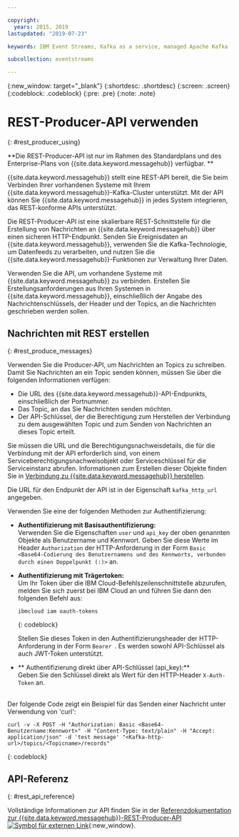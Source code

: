 ```yaml
---

copyright:
  years: 2015, 2019
lastupdated: "2019-07-23"

keywords: IBM Event Streams, Kafka as a service, managed Apache Kafka

subcollection: eventstreams

---
```


{:new_window: target="_blank"}
{:shortdesc: .shortdesc}
{:screen: .screen}
{:codeblock: .codeblock}
{:pre: .pre}
{:note: .note}

# REST-Producer-API verwenden
{: #rest_producer_using}


**Die REST-Producer-API ist nur im Rahmen des Standardplans und des Enterprise-Plans von {{site.data.keyword.messagehub}} verfügbar. **
<br/>

{{site.data.keyword.messagehub}} stellt eine REST-API bereit, die Sie beim Verbinden Ihrer vorhandenen Systeme mit Ihrem {{site.data.keyword.messagehub}}-Kafka-Cluster unterstützt. Mit der API können Sie {{site.data.keyword.messagehub}} in jedes System integrieren, das REST-konforme APIs unterstützt.

Die REST-Producer-API ist eine skalierbare REST-Schnittstelle für die Erstellung von Nachrichten an {{site.data.keyword.messagehub}} über einen sicheren HTTP-Endpunkt. Senden Sie Ereignisdaten an {{site.data.keyword.messagehub}}, verwenden Sie die Kafka-Technologie, um Datenfeeds zu verarbeiten, und nutzen Sie die {{site.data.keyword.messagehub}}-Funktionen zur Verwaltung Ihrer Daten.

Verwenden Sie die API, um vorhandene Systeme mit {{site.data.keyword.messagehub}} zu verbinden. Erstellen Sie Erstellungsanforderungen aus Ihren Systemen in {{site.data.keyword.messagehub}}, einschließlich der Angabe des Nachrichtenschlüssels, der Header und der Topics, an die Nachrichten geschrieben werden sollen.


## Nachrichten mit REST erstellen
{: #rest_produce_messages}

Verwenden Sie die Producer-API, um Nachrichten an Topics zu schreiben. Damit Sie Nachrichten an ein Topic senden können, müssen Sie über die folgenden Informationen verfügen:

* Die URL des {{site.data.keyword.messagehub}}-API-Endpunkts, einschließlich der Portnummer.
* Das Topic, an das Sie Nachrichten senden möchten.
* Der API-Schlüssel, der die Berechtigung zum Herstellen der Verbindung zu dem ausgewählten Topic und zum Senden von Nachrichten an dieses Topic erteilt.

Sie müssen die URL und die Berechtigungsnachweisdetails, die für die Verbindung mit der API erforderlich sind, von einem Serviceberechtigungsnachweisobjekt oder Serviceschlüssel für die Serviceinstanz abrufen. Informationen zum Erstellen dieser Objekte finden Sie in [Verbindung zu {{site.data.keyword.messagehub}} herstellen](/docs/services/EventStreams?topic=eventstreams-connecting).

Die URL für den Endpunkt der API ist in der Eigenschaft <code>kafka_http_url</code> angegeben.

Verwenden Sie eine der folgenden Methoden zur Authentifizierung:

* **Authentifizierung mit Basisauthentifizierung:**<br/>
    Verwenden Sie die Eigenschaften <code>user</code> und <code>api_key</code> der oben genannten Objekte als Benutzername und Kennwort. Geben Sie diese Werte im Header <code>Authorization</code> der HTTP-Anforderung in der Form <code>Basic &lt;Base64-Codierung des Benutzernamens und des Kennworts, verbunden durch einen Doppelpunkt (:)&gt;</code> an.

* **Authentifizierung mit Trägertoken:**<br/>
    Um Ihr Token über die IBM Cloud-Befehlszeilenschnittstelle abzurufen, melden Sie sich zuerst bei IBM Cloud an und führen Sie dann den folgenden Befehl aus: 

    ```
    ibmcloud iam oauth-tokens
    ```
    {: codeblock}

    Stellen Sie dieses Token in den Authentifizierungsheader der HTTP-Anforderung in der Form <code>Bearer <Token></code>. Es werden sowohl API-Schlüssel als auch JWT-Token unterstützt. 

* ** Authentifizierung direkt über API-Schlüssel (api_key):**<br/>
    Geben Sie den Schlüssel direkt als Wert für den HTTP-Header <code>X-Auth-Token</code> an.

<br/>
Der folgende Code zeigt ein Beispiel für das Senden einer Nachricht unter Verwendung von 'curl':

```
curl -v -X POST -H "Authorization: Basic <Base64-Benutzername:Kennwort>" -H "Content-Type: text/plain" -H "Accept: application/json" -d 'test message' "<Kafka-http-url>/topics/<Topicname>/records"
```
{: codeblock}


## API-Referenz
{: #rest_api_reference}

Vollständige Informationen zur API finden Sie in der
[Referenzdokumentation zur {{site.data.keyword.messagehub}}-REST-Producer-API![Symbol für externen Link](../../icons/launch-glyph.svg "Symbol für externen Link")](https://ibm.github.io/event-streams/api/){:new_window}.












